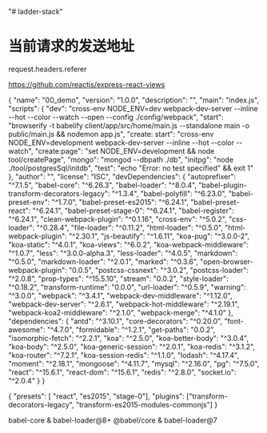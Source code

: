 "# ladder-stack" 

# 当前请求的发送地址
request.headers.referer

https://github.com/reactjs/express-react-views







{
  "name": "00_demo",
  "version": "1.0.0",
  "description": "",
  "main": "index.js",
  "scripts": {
    "dev": "cross-env NODE_ENV=dev webpack-dev-server --inline --hot --color --watch --open --config ./config/webpack",
    "start": "browserify -t babelify client/app/src/home/main.js --standalone main -o public/main.js  && nodemon app.js",
    "create: start": "cross-env NODE_ENV=development webpack-dev-server --inline --hot --color --watch",
    "create:page": "set NODE_ENV=development && node tool/createPage",
    "mongo": "mongod --dbpath ./db",
    "initpg": "node ./tool/postgresSql/initdb",
    "test": "echo \"Error: no test specified\" && exit 1"
  },
  "author": "",
  "license": "ISC",
  "devDependencies": {
    "autoprefixer": "^7.1.5",
    "babel-core": "^6.26.3",
    "babel-loader": "^8.0.4",
    "babel-plugin-transform-decorators-legacy": "^1.3.4",
    "babel-polyfill": "^6.23.0",
    "babel-preset-env": "^1.7.0",
    "babel-preset-es2015": "^6.24.1",
    "babel-preset-react": "^6.24.1",
    "babel-preset-stage-0": "^6.24.1",
    "babel-register": "^6.24.1",
    "clean-webpack-plugin": "^0.1.16",
    "cross-env": "^5.0.2",
    "css-loader": "^0.28.4",
    "file-loader": "^0.11.2",
    "html-loader": "^0.5.0",
    "html-webpack-plugin": "^2.30.1",
    "js-beautify": "^1.6.11",
    "koa-pug": "^3.0.0-2",
    "koa-static": "^4.0.1",
    "koa-views": "^6.0.2",
    "koa-webpack-middleware": "^1.0.7",
    "less": "^3.0.0-alpha.3",
    "less-loader": "^4.0.5",
    "markdown": "^0.5.0",
    "markdown-loader": "^2.0.1",
    "marked": "^0.3.6",
    "open-browser-webpack-plugin": "0.0.5",
    "postcss-cssnext": "^3.0.2",
    "postcss-loader": "^2.0.8",
    "prop-types": "^15.5.10",
    "stream": "0.0.2",
    "style-loader": "^0.18.2",
    "transform-runtime": "0.0.0",
    "url-loader": "^0.5.9",
    "warning": "^3.0.0",
    "webpack": "^3.4.1",
    "webpack-dev-middleware": "^1.12.0",
    "webpack-dev-server": "^2.6.1",
    "webpack-hot-middleware": "^2.19.1",
    "webpack-koa2-middleware": "^2.1.0",
    "webpack-merge": "^4.1.0"
  },
  "dependencies": {
    "antd": "^3.10.1",
    "core-decorators": "^0.20.0",
    "font-awesome": "^4.7.0",
    "formidable": "^1.2.1",
    "get-paths": "0.0.2",
    "isomorphic-fetch": "^2.2.1",
    "koa": "^2.5.0",
    "koa-better-body": "^3.0.4",
    "koa-body": "^2.5.0",
    "koa-generic-session": "^2.0.1",
    "koa-redis": "^3.1.2",
    "koa-router": "^7.2.1",
    "koa-session-redis": "^1.1.0",
    "lodash": "^4.17.4",
    "moment": "^2.18.1",
    "mongoose": "^4.11.7",
    "mysql": "^2.16.0",
    "pg": "^7.5.0",
    "react": "^15.6.1",
    "react-dom": "^15.6.1",
    "redis": "^2.8.0",
    "socket.io": "^2.0.4"
  }
}

{
  "presets": [ "react", "es2015", "stage-0"],
  "plugins": ["transform-decorators-legacy", "transform-es2015-modules-commonjs"]
}



babel-core & babel-loader@8+
@babel/core & babel-loader@7











